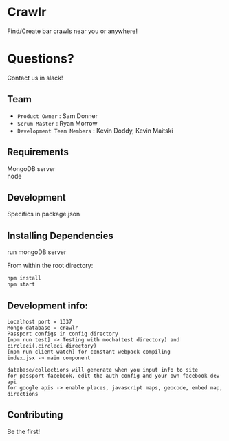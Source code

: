 Crawlr
=======
Find/Create bar crawls near you or anywhere!  

Questions?
==========
Contact us in slack!  

Team
-----
* `Product Owner` : Sam Donner  
* `Scrum Master` : Ryan Morrow  
* `Development Team Members` : Kevin Doddy, Kevin Maitski  

Requirements
-------------
MongoDB server  
node

Development
------------
Specifics in package.json

Installing Dependencies
------------------------
run mongoDB server  
  
From within the root directory:  
```javascript 
npm install  
npm start  
```

Development info:
------------------
```
Localhost port = 1337  
Mongo database = crawlr  
Passport configs in config directory  
[npm run test] -> Testing with mocha(test directory) and circleci(.circleci directory)  
[npm run client-watch] for constant webpack compiling  
index.jsx -> main component  
```
```
database/collections will generate when you input info to site  
for passport-facebook, edit the auth config and your own facebook dev api  
for google apis -> enable places, javascript maps, geocode, embed map, directions  
```

Contributing
-------------
Be the first!
